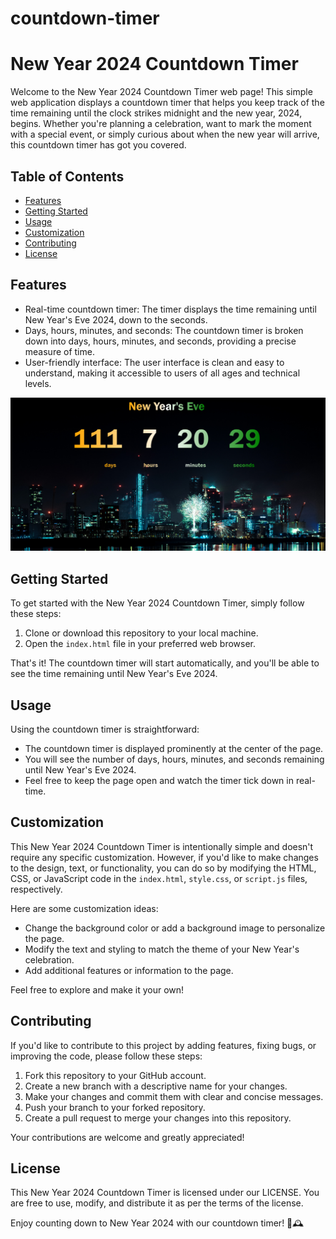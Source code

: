 # countdown-timer

# New Year 2024 Countdown Timer

Welcome to the New Year 2024 Countdown Timer web page! This simple web application displays a countdown timer that helps you keep track of the time remaining until the clock strikes midnight and the new year, 2024, begins. Whether you're planning a celebration, want to mark the moment with a special event, or simply curious about when the new year will arrive, this countdown timer has got you covered.

## Table of Contents

- [Features](#features)
- [Getting Started](#getting-started)
- [Usage](#usage)
- [Customization](#customization)
- [Contributing](#contributing)
- [License](#license)

## Features

- Real-time countdown timer: The timer displays the time remaining until New Year's Eve 2024, down to the seconds.
- Days, hours, minutes, and seconds: The countdown timer is broken down into days, hours, minutes, and seconds, providing a precise measure of time.
- User-friendly interface: The user interface is clean and easy to understand, making it accessible to users of all ages and technical levels.

![Screenshot](images/new-year-countdown-final-ui.png)

## Getting Started

To get started with the New Year 2024 Countdown Timer, simply follow these steps:

1. Clone or download this repository to your local machine.
2. Open the `index.html` file in your preferred web browser.

That's it! The countdown timer will start automatically, and you'll be able to see the time remaining until New Year's Eve 2024.

## Usage

Using the countdown timer is straightforward:

- The countdown timer is displayed prominently at the center of the page.
- You will see the number of days, hours, minutes, and seconds remaining until New Year's Eve 2024.
- Feel free to keep the page open and watch the timer tick down in real-time.

## Customization

This New Year 2024 Countdown Timer is intentionally simple and doesn't require any specific customization. However, if you'd like to make changes to the design, text, or functionality, you can do so by modifying the HTML, CSS, or JavaScript code in the `index.html`, `style.css`, or `script.js` files, respectively.

Here are some customization ideas:

- Change the background color or add a background image to personalize the page.
- Modify the text and styling to match the theme of your New Year's celebration.
- Add additional features or information to the page.

Feel free to explore and make it your own!

## Contributing

If you'd like to contribute to this project by adding features, fixing bugs, or improving the code, please follow these steps:

1. Fork this repository to your GitHub account.
2. Create a new branch with a descriptive name for your changes.
3. Make your changes and commit them with clear and concise messages.
4. Push your branch to your forked repository.
5. Create a pull request to merge your changes into this repository.

Your contributions are welcome and greatly appreciated!

## License

This New Year 2024 Countdown Timer is licensed under our LICENSE. You are free to use, modify, and distribute it as per the terms of the license.

Enjoy counting down to New Year 2024 with our countdown timer! 🎉🕰️
